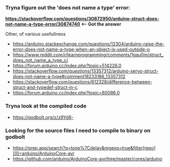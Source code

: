 ### Tryna figure out the 'does not name a type' error:

**https://stackoverflow.com/questions/30872950/arduino-struct-does-not-name-a-type-error/30874740 <-- Got the answer**

Other, of various usefullness
- https://arduino.stackexchange.com/questions/12304/arduino-raise-the-error-does-not-name-a-type-when-an-object-is-used-outside-o
- https://www.reddit.com/r/learnprogramming/comments/1gau0m/struct_does_not_name_a_type_c/
- https://forum.arduino.cc/index.php?topic=514226.0
- https://stackoverflow.com/questions/13357312/arduino-servo-struct-does-not-name-a-type#comment18233186_13357312
- https://stackoverflow.com/questions/612328/difference-between-struct-and-typedef-struct-in-c
- https://forum.arduino.cc/index.php?topic=80086.0

### Tryna look at the compiled code

- https://godbolt.org/z/z9Yd8-

### Looking for the source files I need to compile to binary on godbolt

- https://grep.app/search?q=tone%7Cdelay&regexp=true&filter[repo][0]=arduino/ArduinoCore-avr
- https://github.com/arduino/ArduinoCore-avr/tree/master/cores/arduino
